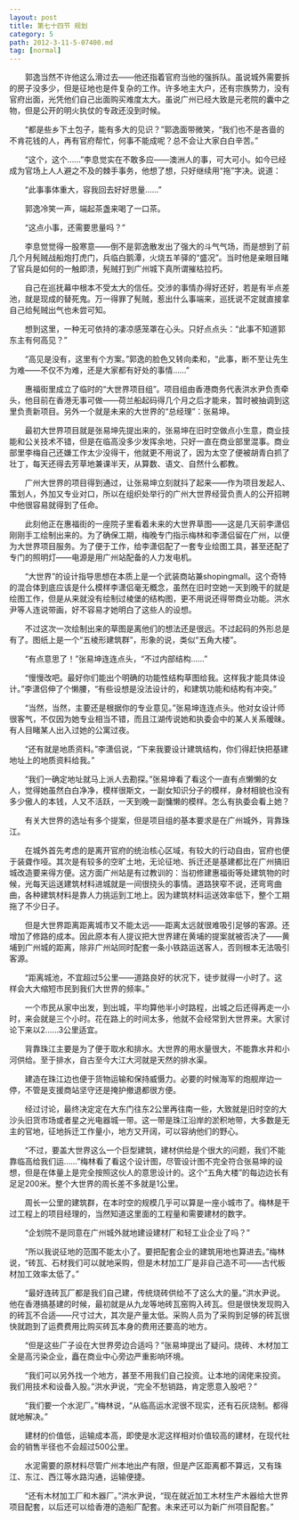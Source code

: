 ```yaml
---
layout: post
title: 第七十四节 规划
category: 5
path: 2012-3-11-5-07400.md
tag: [normal]
---
```


　　郭逸当然不许他这么滑过去——他还指着官府当他的强拆队。虽说城外需要拆的房子没多少，但是征地也是件复杂的工作。许多地主大户，还有宗族势力，没有官府出面，光凭他们自己出面购买难度太大。虽说广州已经大致是元老院的囊中之物，但是公开的明火执仗的专政还没到时候。

　　“都是些乡下土包子，能有多大的见识？”郭逸面带微笑，“我们也不是吝啬的不肯花钱的人，再有官府帮忙，何事不能成呢？总不会让大家白白辛苦。”

　　“这个，这个……”李息觉实在不敢多应——澳洲人的事，可大可小。如今已经成为官场上人人避之不及的棘手事务，他想了想，只好继续用“拖”字决。说道：

　　“此事事体重大，容我回去好好思量……”

　　郭逸冷笑一声，端起茶盏来喝了一口茶。

　　“这点小事，还需要思量吗？”

　　李息觉觉得一股寒意——倒不是郭逸散发出了强大的斗气气场，而是想到了前几个月髡贼战船炮打虎门，兵临白鹅潭，火烧五羊驿的“盛况”。当时他是亲眼目睹了官兵是如何的一触即溃，髡贼打到广州城下真所谓摧枯拉朽。

　　自己在巡抚幕中根本不受太大的信任。交涉的事情办得好还好，若是有半点差池，就是现成的替死鬼。万一得罪了髡贼，惹出什么事端来，巡抚说不定就直接拿自己给髡贼出气也未尝可知。

　　想到这里，一种无可依持的凄凉感笼罩在心头。只好点点头：“此事不知道郭东主有何高见？”

　　“高见是没有，这里有个方案。”郭逸的脸色又转向柔和，“此事，断不至让先生为难——不仅不为难，还是大家都有好处的事情……”

　　惠福街里成立了临时的“大世界项目组”。项目组由香港商务代表洪水尹负责牵头，他目前在香港无事可做——荷兰船起码得几个月之后才能来，暂时被抽调到这里负责新项目。另外一个就是未来的大世界的“总经理”：张易坤。

　　最初大世界项目就是张易坤先提出来的，张易坤在旧时空做点小生意，商业技能和公关技术不错，但是在临高没多少发挥余地，只好一直在商业部里混事。商业部里李梅自己还嫌工作太少没得干，他就更不用说了，因为太空了便被胡青白抓了壮丁，每天还得去芳草地兼课半天，从算数、语文、自然什么都教。

　　广州大世界的项目得到通过，让张易坤立刻就抖了起来——作为项目发起人、策划人，外加又专业对口，所以在组织处举行的广州大世界经营负责人的公开招聘中他很容易就得到了任命。

　　此刻他正在惠福街的一座院子里看着未来的大世界草图——这是几天前李潇侣刚刚手工绘制出来的。为了确保工期，梅晚专门指示梅林和李潇侣留在广州，以便为大世界项目服务。为了便于工作，给李潇侣配了一套专业绘图工具，甚至还配了专门的照明灯——电源是用广州站配备的人力发电机。

　　“大世界”的设计指导思想在本质上是一个武装商站兼shopingmall。这个奇特的混合体到底应该是什么模样李潇侣毫无概念，虽然在旧时空她一天到晚干的就是绘图工作，但是从来就没有绘制过棱堡的结构图，更不用说还得带商业功能。洪水尹等人连说带画，好不容易才她明白了这些人的设想。

　　不过这次一次绘制出来的草图是离他们的想法还是很远。不过起码的外形总是有了。图纸上是一个“五棱形建筑群”，形象的说，类似“五角大楼”。

　　“有点意思了！”张易坤连连点头，“不过内部结构……”

　　“慢慢改吧。最好你们能出个明确的功能性结构草图给我。这样我才能具体设计。”李潇侣伸了个懒腰，“有些设想是没法设计的，和建筑功能和结构有冲突。”

　　“当然，当然，主要还是根据你的专业意见。”张易坤连连点头。他对女设计师很客气，不仅因为她专业相当不错，而且江湖传说她和执委会中的某人关系暧昧。有人目睹某人出入过她的公寓过夜。

　　“还有就是地质资料。”李潇侣说，“下来我要设计建筑结构，你们得赶快把基建地址上的地质资料给我。”

　　“我们一确定地址就马上派人去勘探。”张易坤看了看这个一直有点懒懒的女人，觉得她虽然白白净净，模样很斯文，一副女知识分子的模样，身材相貌也没有多少傲人的本钱，人又不活跃，一天到晚一副慵懒的模样。怎么有执委会看上她？

　　有关大世界的选址有多个提案，但是项目组的基本要求是在广州城外，背靠珠江。

　　在城外首先考虑的是离开官府的统治核心区域，有较大的行动自由，官府也便于装聋作哑。其次是有较多的空旷土地，无论征地、拆迁还是基建都比在广州搞旧城改造要来得方便。这方面广州站是有过教训的：当初修建惠福街等处建筑物的时候，光每天运送建筑材料进城就是一间很挠头的事情。道路狭窄不说，还弯弯曲曲，各种建筑材料是靠人力挑运到工地上。因为建筑材料运送效率低下，整个工期拖了不少日子。

　　但是大世界距离距离城市又不能太远——距离太远就很难吸引足够的客源。还增加了修路的成本。因此原本有人提议把大世界建在黄埔的提案就被否决了——黄埔到广州城的距离，除非广州站同时配套一条小铁路运送客人，否则根本无法吸引客源。

　　“距离城池，不宜超过5公里——道路良好的状况下，徒步就得一小时了。这样会大大缩短市民到我们大世界的频率。”

　　一个市民从家中出发，到出城，平均算他半小时路程，出城之后还得再走一小时，来会就是三个小时。花在路上的时间太多，他就不会经常到大世界来。大家讨论下来以2……3公里适宜。

　　背靠珠江主要是为了便于取水和排水。大世界的用水量很大，不能靠水井和小河供给。至于排水，自古至今大江大河就是天然的排水渠。

　　建造在珠江边也便于货物运输和保持威慑力。必要的时候海军的炮舰岸边一停，不管是支援商站坚守还是掩护撤退都很方便。

　　经过讨论，最终决定定在大东门往东2公里再往南一些，大致就是旧时空的大沙头旧货市场或者星之光电器城一带。这一带是珠江沿岸的淤积地带，大多数是无主的官地，征地拆迁工作量小，地方又开阔，可以容纳他们的野心。

　　“不过，要盖大世界这么一个巨型建筑，建材供给是个很大的问题，我们不能靠临高给我们运……”梅林看了看这个设计图，尽管设计图不完全符合张易坤的设想，但是在体量上是完全按照这伙人的意思设计的。这个“五角大楼”的每边边长有足足200米。整个大世界的周长差不多就是1公里。

　　周长一公里的建筑群，在本时空的规模几乎可以算是一座小城市了。梅林是干过工程上的项目经理的，当然知道这里面的工程量和需要建材的数字。

　　“企划院不是同意在广州城外就地建设建材厂和轻工业企业了吗？”

　　“所以我说征地的范围不能太小了。要把配套企业的建筑用地也算进去。”梅林说，“砖瓦、石材我们可以就地采购，但是木材加工厂是非自己造不可——古代板材加工效率太低了。”

　　“最好连砖瓦厂都是我们自己建，传统烧砖供给不了这么大的量。”洪水尹说。他在香港搞基建的时候，最初就是从九龙等地砖瓦窑购入砖瓦。但是很快发现购入的砖瓦不合适——尺寸过大，其次是产量太低。采购人员为了采购到足够的砖瓦很快就跑到了运费费用比购买砖瓦本身的费用还要高的地方。

　　“但是这些厂子设在大世界旁边合适吗？”张易坤提出了疑问。烧砖、木材加工全是高污染企业，矗在商业中心旁边严重影响环境。

　　“我们可以另外找一个地方，甚至不用我们自己投资。让本地的阔佬来投资。我们用技术和设备入股。”洪水尹说，“完全不愁销路，肯定愿意入股吧？”

　　“我们要一个水泥厂。”梅林说，“从临高运水泥很不现实，还有石灰烧制。都得就地解决。”

　　建材的价值低，运输成本高，即使是水泥这样相对价值较高的建材，在现代社会的销售半径也不会超过500公里。

　　水泥需要的原材料尽管广州本地出产有限，但是产区距离都不算远，又有珠江、东江、西江等水路沟通，运输便捷。

　　“还有木材加工厂和木器厂。”洪水尹说，“现在就近加工木材生产木器给大世界项目配套，以后还可以给香港的造船厂配套。未来还可以为新广州项目配套。”
